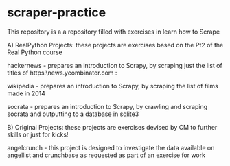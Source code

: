 scraper-practice
================

This repository is a a repository filled with exercises in learn how to Scrape




A) RealPython Projects: these projects are exercises based on the Pt2 of the Real Python course

hackernews - prepares an introduction to Scrapy, by scraping just the list of titles of https:\\news.ycombinator.com  :

wikipedia - prepares an introduction to Scrapy, by scraping the list of films made in 2014

socrata - prepares an introduction to Scrapy, by crawling and scraping socrata and outputting to a database in sqlite3



B) Original Projects: these projects are exercises devised by CM to further skills or just for kicks!

angelcrunch - this project is designed to investigate the data available on angellist and crunchbase as requested as part of an exercise for work